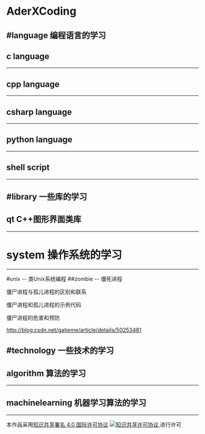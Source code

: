AderXCoding
=======

#language 编程语言的学习
-------
## c language
-------
## cpp language
-------

## csharp language
-------

##  python language
-------

## shell script
----------

#library  一些库的学习
-------

## qt C++图形界面类库
-------

# system  操作系统的学习
-------
#unix  --  类Unix系统编程
##zombie -- 僵死进程

僵尸进程与孤儿进程的区别和联系

僵尸进程和孤儿进程的示例代码

僵尸进程的危害和预防

http://blog.csdn.net/gatieme/article/details/50253481



#technology  一些技术的学习
-------

## algorithm 算法的学习
-------

## machinelearning  机器学习算法的学习
-------



本作品采用<a rel="license" href="http://creativecommons.org/licenses/by/4.0/">知识共享署名 4.0 国际许可协议</a>
<a rel="license" href="http://creativecommons.org/licenses/by/4.0/">
<img alt="知识共享许可协议" style="border-width:0" src="https://i.creativecommons.org/l/by/4.0/88x31.png" />
</a>
进行许可
